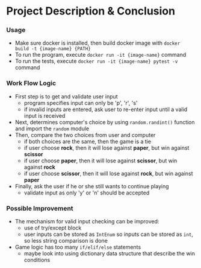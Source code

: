 # Project Description & Conclusion
### Usage
* Make sure docker is installed, then build docker image with `docker build -t {image-name} {PATH}`
* To run the program, execute `docker run -it {image-name}` command
* To run the tests, execute `docker run -it {image-name} pytest -v` command

### Work Flow Logic
* First step is to get and validate user input
    * program specifies input can only be 'p', 'r', 's'
    * if invalid inputs are entered, ask user to re-enter input until a valid 
    input is received
* Next, determines computer's choice by using `random.randint()` function and import the `random` module
* Then, compare the two choices from user and computer
    * if both choices are the same, then the game is a tie
    * if user choose **rock**, then it will lose against **paper**, but win against **scissor**
    * if user choose **paper**, then it will lose against **scissor**, but win against **rock**
    * if user choose **scissor**, then it will lose against **rock**, but win against **paper**
 * Finally, ask the user if he or she still wants to continue playing
    * validate input as only 'y' or 'n' should be accepted
  
### Possible Improvement
* The mechanism for valid input checking can be improved:
    * use of try/except block
    * user inputs can be stored as `IntEnum` so inputs can be stored as `int`, so less string comparison is done
* Game logic has too many  `if/elif/else` statements  
    * maybe look into using dictionary data structure that describe the win conditions